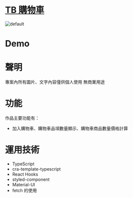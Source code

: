 # <a href=https://xing-76.github.io/tb-likes/ target=_blank>TB 購物車</a>

![default]()

# Demo

# 聲明

專案內所有圖片、文字內容僅供個人使用 無商業用途<br>

# 功能

作品主要功能有：

- 加入購物車、購物車品項數量顯示、購物車商品數量價格計算

# 運用技術

- TypeScript
- cra-template-typescript
- React Hooks
- styled-component
- Material-UI
- fetch 的使用
